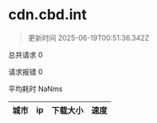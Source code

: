 
  # cdn.cbd.int

  > 更新时间 2025-06-19T00:51:36.342Z
  
  总共请求 0

  请求报错 0

  平均耗时 NaNms

|城市|ip|下载大小|速度|
|-----|----------|---|---|

  